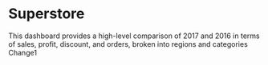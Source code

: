 # Superstore
This dashboard provides a high-level comparison of 2017 and 2016 in terms of sales, profit, discount, and orders, broken into regions and categories
Change1
